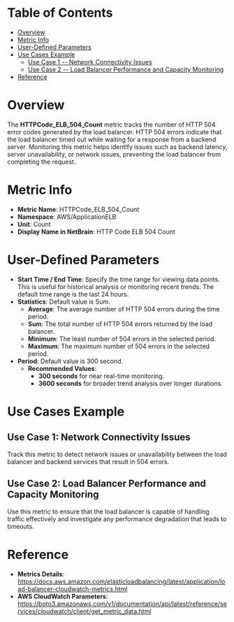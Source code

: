 # Table of Contents
- [Overview](#overview)
- [Metric Info](#metric-info)
- [User-Defined Parameters](#user-defined-parameters)
- [Use Cases Example](#example)
    - [Use Case 1 -- Network Connectivity Issues](#example-1) 
    - [Use Case 2 -- Load Balancer Performance and Capacity Monitoring](#example-2)
- [Reference](#reference)

# Overview <a name="overview"></a>
The <b>HTTPCode_ELB_504_Count</b> metric tracks the number of HTTP 504 error codes generated by the load balancer. HTTP 504 errors indicate that the load balancer timed out while waiting for a response from a backend server. Monitoring this metric helps identify issues such as backend latency, server unavailability, or network issues, preventing the load balancer from completing the request.

# Metric Info <a name="metric-info"></a>
* <b>Metric Name</b>: HTTPCode_ELB_504_Count   
* <b>Namespace</b>: AWS/ApplicationELB
* <b>Unit</b>: Count
* <b>Display Name in NetBrain</b>: HTTP Code ELB 504 Count

# User-Defined Parameters <a name="user-defined-parameters"></a>
* <b>Start Time / End Time</b>: Specify the time range for viewing data points. This is useful for historical analysis or monitoring recent trends. The default time range is the last 24 hours.
* <b>Statistics</b>: Default value is Sum.
  * <b>Average</b>: The average number of HTTP 504 errors during the time period.
  * <b>Sum</b>: The total number of HTTP 504 errors returned by the load balancer.
  * <b>Minimum</b>: The least number of 504 errors in the selected period.
  * <b>Maximum</b>: The maximum number of 504 errors in the selected period.
* <b>Period</b>: Default value is 300 second.
  * <b>Recommended Values</b>:
    * <b>300 seconds</b> for near real-time monitoring.
    * <b>3600 seconds</b> for broader trend analysis over longer durations.

# Use Cases Example <a name="example"></a>
## Use Case 1: Network Connectivity Issues <a name="example-1"></a>
Track this metric to detect network issues or unavailability between the load balancer and backend services that result in 504 errors.



## Use Case 2: Load Balancer Performance and Capacity Monitoring <a name="example-2"></a>
Use this metric to ensure that the load balancer is capable of handling traffic effectively and investigate any performance degradation that leads to timeouts.



# Reference <a name="reference"></a>
* <b>Metrics Details</b>: https://docs.aws.amazon.com/elasticloadbalancing/latest/application/load-balancer-cloudwatch-metrics.html
* <b>AWS CloudWatch Parameters</b>: https://boto3.amazonaws.com/v1/documentation/api/latest/reference/services/cloudwatch/client/get_metric_data.html